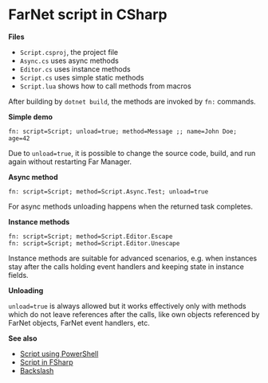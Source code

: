 # FarNet script in CSharp

**Files**

- `Script.csproj`, the project file
- `Async.cs` uses async methods
- `Editor.cs` uses instance methods
- `Script.cs` uses simple static methods
- `Script.lua` shows how to call methods from macros

After building by `dotnet build`, the methods are invoked by `fn:` commands.

**Simple demo**

```
fn: script=Script; unload=true; method=Message ;; name=John Doe; age=42
```

Due to `unload=true`, it is possible to change the source code, build, and run
again without restarting Far Manager.

**Async method**

```
fn: script=Script; method=Script.Async.Test; unload=true
```

For async methods unloading happens when the returned task completes.

**Instance methods**

```
fn: script=Script; method=Script.Editor.Escape
fn: script=Script; method=Script.Editor.Unescape
```

Instance methods are suitable for advanced scenarios, e.g. when instances stay
after the calls holding event handlers and keeping state in instance fields.

**Unloading**

`unload=true` is always allowed but it works effectively only with methods
which do not leave references after the calls, like own objects referenced
by FarNet objects, FarNet event handlers, etc.

**See also**

- [Script using PowerShell](../ScriptPS)
- [Script in FSharp](../ScriptFS)
- [Backslash](../Backslash)
